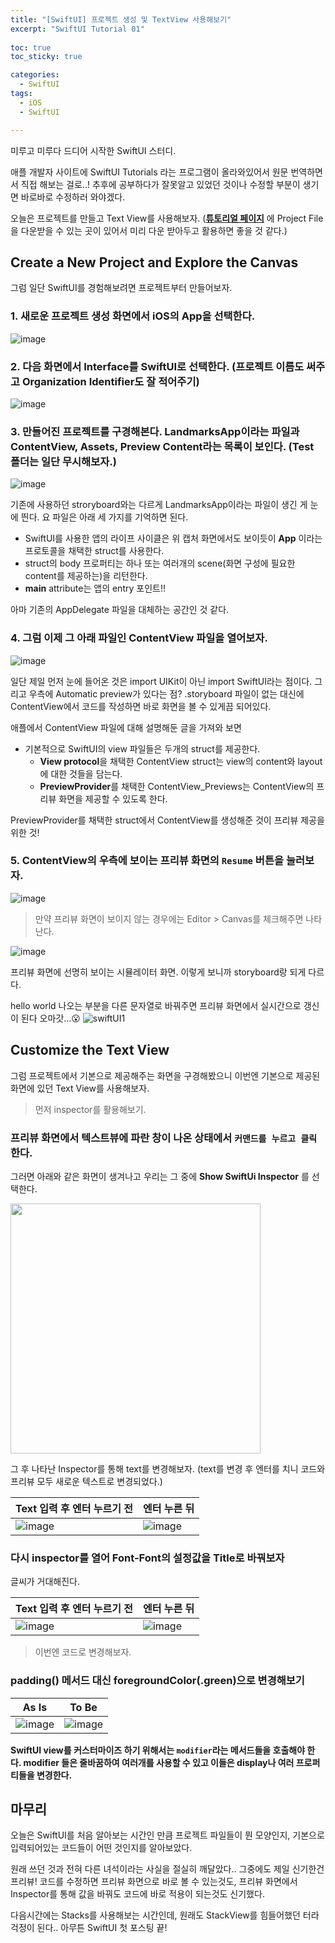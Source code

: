 ```yaml
---
title: "[SwiftUI] 프로젝트 생성 및 TextView 사용해보기"
excerpt: "SwiftUI Tutorial 01"
  
toc: true
toc_sticky: true

categories:
  - SwiftUI
tags:
  - iOS
  - SwiftUI

---
```


미루고 미루다 드디어 시작한 SwiftUI 스터디. 

애플 개발자 사이트에 SwiftUI Tutorials 라는 프로그램이 올라와있어서 원문 번역하면서 직접 해보는 걸로..!
추후에 공부하다가 잘못알고 있었던 것이나 수정할 부분이 생기면 바로바로 수정하러 와야겠다.

오늘은 프로젝트를 만들고 Text View를 사용해보자. (**[튜토리얼 페이지](https://developer.apple.com/tutorials/swiftui/creating-and-combining-views)** 에 Project File을 다운받을 수 있는 곳이 있어서 미리 다운 받아두고 활용하면 좋을 것 같다.)

## Create a New Project and Explore the Canvas

그럼 일단 SwiftUI를 경험해보려면 프로젝트부터 만들어보자.

### 1. 새로운 프로젝트 생성 화면에서 iOS의 App을 선택한다.

![image](https://user-images.githubusercontent.com/22000470/179524267-e9379514-7604-41b6-a1da-9a6987a842a6.png)


### 2. 다음 화면에서 Interface를 **SwiftUI**로 선택한다. (프로젝트 이름도 써주고 Organization Identifier도 잘 적어주기)

![image](https://user-images.githubusercontent.com/22000470/179524765-925437d7-5349-45d0-91cb-b1070b6eddbd.png)

### 3. 만들어진 프로젝트를 구경해본다. LandmarksApp이라는 파일과 ContentView, Assets, Preview Content라는 목록이 보인다. (Test 폴더는 일단 무시해보자.)

![image](https://user-images.githubusercontent.com/22000470/179525075-12aca2ac-472a-4267-a12c-4425cf23cebd.png)

기존에 사용하던 stroryboard와는 다르게 LandmarksApp이라는 파일이 생긴 게 눈에 띈다. 요 파일은 아래 세 가지를 기억하면 된다.
- SwiftUI를 사용한 앱의 라이프 사이클은 위 캡처 화면에서도 보이듯이 **App** 이라는 프로토콜을 채택한 struct를 사용한다. 
- struct의 body 프로퍼티는 하나 또는 여러개의 scene(화면 구성에 필요한 content를 제공하는)을 리턴한다.
- **main** attribute는 앱의 entry 포인트!!

아마 기존의 AppDelegate 파일을 대체하는 공간인 것 같다.

### 4. 그럼 이제 그 아래 파일인 ContentView 파일을 열어보자.

![image](https://user-images.githubusercontent.com/22000470/179526894-1253614d-22ce-4fd8-acb8-c22aed2d7865.png)

일단 제일 먼저 눈에 들어온 것은 import UIKit이 아닌 import SwiftUI라는 점이다. 그리고 우측에 Automatic preview가 있다는 점? .storyboard 파일이 없는 대신에 ContentView에서 코드를 작성하면 바로 화면을 볼 수 있게끔 되어있다.

애플에서 ContentView 파일에 대해 설명해둔 글을 가져와 보면
- 기본적으로 SwiftUI의 view 파일들은 두개의 struct를 제공한다.
   - **View protocol**을 채택한 ContentView struct는 view의 content와 layout에 대한 것들을 담는다.
   - **PreviewProvider**를 채택한 ContentView_Previews는 ContentView의 프리뷰 화면을 제공할 수 있도록 한다.

PreviewProvider를 채택한 struct에서 ContentView를 생성해준 것이 프리뷰 제공을 위한 것!

### 5. ContentView의 우측에 보이는 프리뷰 화면의 `Resume` 버튼을 눌러보자.

![image](https://user-images.githubusercontent.com/22000470/179528526-8da2a068-04e2-48fa-8edf-3f9bf423f3cd.png)

> 만약 프리뷰 화면이 보이지 않는 경우에는 Editor > Canvas를 체크해주면 나타난다.

![image](https://user-images.githubusercontent.com/22000470/179528811-d2ab7084-8f1e-4d41-89ab-330927bf7b26.png)

프리뷰 화면에 선명히 보이는 시뮬레이터 화면. 이렇게 보니까 storyboard랑 되게 다르다.

hello world 나오는 부분을 다른 문자열로 바꿔주면 프리뷰 화면에서 실시간으로 갱신이 된다 오마갓...😮
![swiftUI1](https://user-images.githubusercontent.com/22000470/179529536-09b1839a-8fa4-47dd-9686-48950ca00b29.gif)
 
## Customize the Text View

그럼 프로젝트에서 기본으로 제공해주는 화면을 구경해봤으니 이번엔 기본으로 제공된 화면에 있던 Text View를 사용해보자.

> 먼저 inspector를 활용해보기.
### 프리뷰 화면에서 텍스트뷰에 파란 창이 나온 상태에서 `커맨드를 누르고 클릭` 한다.

그러면 아래와 같은 화면이 생겨나고 우리는 그 중에 **Show SwiftUi Inspector** 를 선택한다.

<img src="https://user-images.githubusercontent.com/22000470/179530562-bc9e4c39-e898-437c-8f38-41dd5b2ab715.png" width="400">

그 후 나타난 Inspector를 통해 text를 변경해보자. (text를 변경 후 엔터를 치니 코드와 프리뷰 모두 새로운 텍스트로 변경되었다.)

|Text 입력 후 엔터 누르기 전|엔터 누른 뒤|
|-|-|
|![image](https://user-images.githubusercontent.com/22000470/179531455-5663ade3-a3b4-4278-b7b9-8b58f3732d6d.png)|![image](https://user-images.githubusercontent.com/22000470/179531342-435b54af-53b0-47ce-b64a-d50873a6bec1.png)|

### 다시 inspector를 열어 Font-Font의 설정값을 Title로 바꿔보자
글씨가 거대해진다.

|Text 입력 후 엔터 누르기 전|엔터 누른 뒤|
|-|-|
|![image](https://user-images.githubusercontent.com/22000470/179536206-b83241c7-bc72-4606-bc65-2b14d83a5fc4.png)|![image](https://user-images.githubusercontent.com/22000470/179536308-d87caa2e-0361-4865-87bc-492681b51cd5.png)|


> 이번엔 코드로 변경해보자.
### padding() 메서드 대신 foregroundColor(.green)으로 변경해보기

|As Is|To Be|
|-|-|
|![image](https://user-images.githubusercontent.com/22000470/179536872-70d5d869-d333-40b7-967d-846a7c02e568.png)|![image](https://user-images.githubusercontent.com/22000470/179536963-e567e89b-dc56-48b5-925f-3d0fc13bb834.png)|

**SwiftUI view를 커스터마이즈 하기 위해서는 `modifier`라는 메서드들을 호출해야 한다. modifier 들은 줄바꿈하여 여러개를 사용할 수 있고 이들은 display나 여러 프로퍼티들을 변경한다.**

## 마무리
오늘은 SwiftUI를 처음 알아보는 시간인 만큼 프로젝트 파일들이 뭔 모양인지, 기본으로 입력되어있는 코드들이 어떤 것인지를 알아보았다.

원래 쓰던 것과 전혀 다른 녀석이라는 사실을 절실히 깨달았다.. 그중에도 제일 신기한건 프리뷰! 코드를 수정하면 프리뷰 화면으로 바로 볼 수 있는것도, 프리뷰 화면에서 Inspector를 통해 값을 바꿔도 코드에 바로 적용이 되는것도 신기했다.

다음시간에는 Stacks를 사용해보는 시간인데, 원래도 StackView를 힘들어했던 터라 걱정이 된다..
아무튼 SwiftUI 첫 포스팅 끝!
